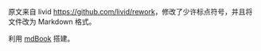 
原文来自 livid <https://github.com/livid/rework>，修改了少许标点符号，并且将文件改为 Markdown 格式。

利用 [mdBook](https://github.com/rust-lang-nursery/mdBook) 搭建。
